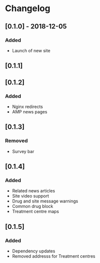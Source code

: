 # Changelog

## [0.1.0] - 2018-12-05
### Added
- Launch of new site

## [0.1.1]

## [0.1.2]
### Added
- Nginx redirects
- AMP news pages

## [0.1.3]
### Removed
- Survey bar

## [0.1.4]
### Added
- Related news articles
- Site video support
- Drug and site message warnings
- Common drug block
- Treatment centre maps

## [0.1.5]
### Added
- Dependency updates
- Removed addresss for Treatment centres


